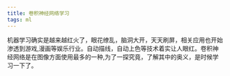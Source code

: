 ```yaml
---
title: 卷积神经网络学习
tags: ml
---
```


机器学习确实是越来越红火了，眼花缭乱，脑洞大开，天天刷屏，相关应用也开始渗透到游戏,漫画等娱乐行业。自动描线，自动上色等技术着实让人眼红。卷积神经网络是在图像方面使用最多的一种,为了一探究竟，了解其中的奥义，是时候学习一下了。


